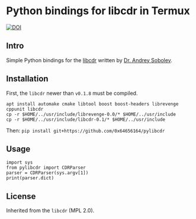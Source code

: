 Python bindings for libcdr in Termux
==========

[![DOI](https://zenodo.org/badge/468935999.svg)](https://doi.org/10.5281/zenodo.7692820)

## Intro

Simple Python bindings for the [libcdr](https://wiki.documentfoundation.org/DLP/Libraries/libcdr) written by [Dr. Andrey Sobolev](mailto:as@tilde.pro).


## Installation

First, the `libcdr` newer than `v0.1.8` must be compiled.

```
apt install automake cmake libtool boost boost-headers librevenge cppunit libcdr
cp -r $HOME/../usr/include/librevenge-0.0/* $HOME/../usr/include
cp -r $HOME/../usr/include/libcdr-0.1/* $HOME/../usr/include
```

Then: `pip install git+https://github.com/0x64656164/pylibcdr`


## Usage

```
import sys
from pylibcdr import CDRParser
parser = CDRParser(sys.argv[1])
print(parser.dict)
```


## License

Inherited from the `libcdr` (MPL 2.0).
